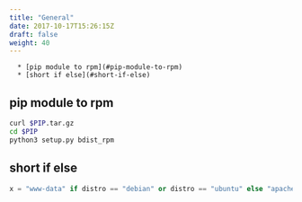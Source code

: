 ```yaml
---
title: "General"
date: 2017-10-17T15:26:15Z
draft: false
weight: 40
---
```

<!--ts-->
      * [pip module to rpm](#pip-module-to-rpm)
      * [short if else](#short-if-else)

<!-- Added by: morelly_t1, at: Fri 12 Feb 2021 02:36:44 PM CET -->

<!--te-->

## pip module to rpm
```bash
curl $PIP.tar.gz 
cd $PIP
python3 setup.py bdist_rpm
```

## short if else
```python
x = "www-data" if distro == "debian" or distro == "ubuntu" else "apache"
```
